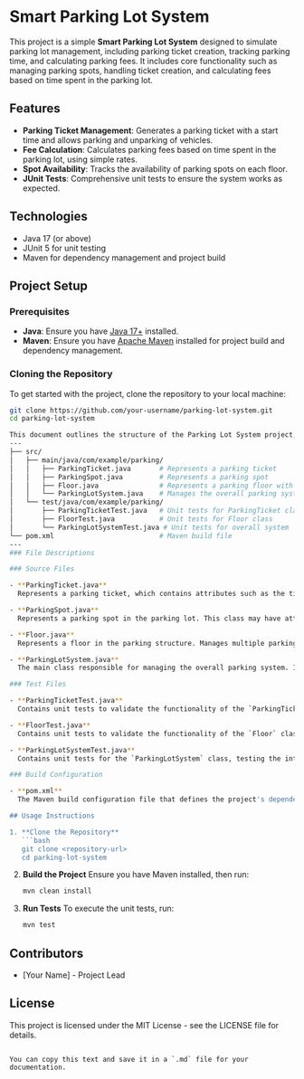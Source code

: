 # Smart Parking Lot System

This project is a simple **Smart Parking Lot System** designed to simulate parking lot management, including parking ticket creation, tracking parking time, and calculating parking fees. It includes core functionality such as managing parking spots, handling ticket creation, and calculating fees based on time spent in the parking lot.

## Features

- **Parking Ticket Management**: Generates a parking ticket with a start time and allows parking and unparking of vehicles.
- **Fee Calculation**: Calculates parking fees based on time spent in the parking lot, using simple rates.
- **Spot Availability**: Tracks the availability of parking spots on each floor.
- **JUnit Tests**: Comprehensive unit tests to ensure the system works as expected.

## Technologies

- Java 17 (or above)
- JUnit 5 for unit testing
- Maven for dependency management and project build

## Project Setup

### Prerequisites

- **Java**: Ensure you have [Java 17+](https://openjdk.java.net/) installed.
- **Maven**: Ensure you have [Apache Maven](https://maven.apache.org/) installed for project build and dependency management.

### Cloning the Repository

To get started with the project, clone the repository to your local machine:

```bash
git clone https://github.com/your-username/parking-lot-system.git
cd parking-lot-system

This document outlines the structure of the Parking Lot System project, including its main source files, tests, and the build configuration file.
---
├── src/
│   ├── main/java/com/example/parking/
│   │   ├── ParkingTicket.java       # Represents a parking ticket
│   │   ├── ParkingSpot.java         # Represents a parking spot
│   │   ├── Floor.java               # Represents a parking floor with spots
│   │   └── ParkingLotSystem.java    # Manages the overall parking system
│   └── test/java/com/example/parking/
│       ├── ParkingTicketTest.java   # Unit tests for ParkingTicket class
│       ├── FloorTest.java           # Unit tests for Floor class
│       └── ParkingLotSystemTest.java # Unit tests for overall system
└── pom.xml                          # Maven build file
---
### File Descriptions

### Source Files

- **ParkingTicket.java**  
  Represents a parking ticket, which contains attributes such as the ticket ID, vehicle information, parking duration, etc.

- **ParkingSpot.java**  
  Represents a parking spot in the parking lot. This class may have attributes like spot number, availability status, and size (compact, standard, oversized).

- **Floor.java**  
  Represents a floor in the parking structure. Manages multiple parking spots and may contain methods for finding available spots, adding cars, etc.

- **ParkingLotSystem.java**  
  The main class responsible for managing the overall parking system. It coordinates between floors, spots, and tickets. This class may include methods for parking a vehicle, retrieving a vehicle, and generating tickets.

### Test Files

- **ParkingTicketTest.java**  
  Contains unit tests to validate the functionality of the `ParkingTicket` class, ensuring that it behaves as expected under various scenarios.

- **FloorTest.java**  
  Contains unit tests to validate the functionality of the `Floor` class, checking methods related to spot management and vehicle parking.

- **ParkingLotSystemTest.java**  
  Contains unit tests for the `ParkingLotSystem` class, testing the integration of the overall parking system and its interaction with `Floor`, `ParkingSpot`, and `ParkingTicket`.

### Build Configuration

- **pom.xml**  
  The Maven build configuration file that defines the project's dependencies, build settings, and plugins needed to manage the project lifecycle.

## Usage Instructions

1. **Clone the Repository**
   ```bash
   git clone <repository-url>
   cd parking-lot-system
   ```

2. **Build the Project**
   Ensure you have Maven installed, then run:
   ```bash
   mvn clean install
   ```

3. **Run Tests**
   To execute the unit tests, run:
   ```bash
   mvn test
   ```

## Contributors

- [Your Name] - Project Lead

## License

This project is licensed under the MIT License - see the LICENSE file for details.
```

You can copy this text and save it in a `.md` file for your documentation.

